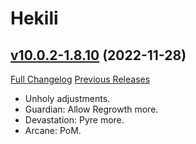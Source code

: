 # Hekili

## [v10.0.2-1.8.10](https://github.com/Hekili/hekili/tree/v10.0.2-1.8.10) (2022-11-28)
[Full Changelog](https://github.com/Hekili/hekili/compare/v10.0.2-1.8.9...v10.0.2-1.8.10) [Previous Releases](https://github.com/Hekili/hekili/releases)

- Unholy adjustments.  
- Guardian: Allow Regrowth more.  
- Devastation: Pyre more.  
- Arcane: PoM.  
